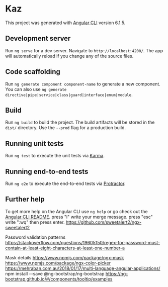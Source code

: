 # Kaz

This project was generated with [Angular CLI](https://github.com/angular/angular-cli) version 6.1.5.

## Development server

Run `ng serve` for a dev server. Navigate to `http://localhost:4200/`. The app will automatically reload if you change any of the source files.

## Code scaffolding

Run `ng generate component component-name` to generate a new component. You can also use `ng generate directive|pipe|service|class|guard|interface|enum|module`.

## Build

Run `ng build` to build the project. The build artifacts will be stored in the `dist/` directory. Use the `--prod` flag for a production build.

## Running unit tests

Run `ng test` to execute the unit tests via [Karma](https://karma-runner.github.io).

## Running end-to-end tests

Run `ng e2e` to execute the end-to-end tests via [Protractor](http://www.protractortest.org/).

## Further help

To get more help on the Angular CLI use `ng help` or go check out the [Angular CLI README](https://github.com/angular/angular-cli/blob/master/README.md).
press "i"
write your merge message.
press "esc"
write ":wq"
then press enter.
https://github.com/sweetalert2/ngx-sweetalert2

Password validation patterns
https://stackoverflow.com/questions/19605150/regex-for-password-must-contain-at-least-eight-characters-at-least-one-number-a

Mask details
https://www.npmjs.com/package/ngx-mask
https://www.npmjs.com/package/ngx-color-picker
https://mehraban.com.au/2018/01/17/multi-language-angular-applications/
npm install --save @ng-bootstrap/ng-bootstrap
https://ng-bootstrap.github.io/#/components/tooltip/examples